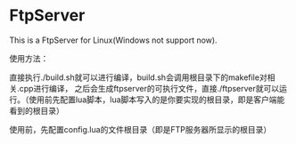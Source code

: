 # FtpServer
This is a FtpServer for Linux(Windows not support now).

使用方法：

直接执行./build.sh就可以进行编译，build.sh会调用根目录下的makefile对相关.cpp进行编译，
之后会生成ftpserver的可执行文件，直接./ftpserver就可以运行。（使用前先配置lua脚本，lua脚本写入的是你要实现的根目录，即是客户端能看到的根目录）

使用前，先配置config.lua的文件根目录（即是FTP服务器所显示的根目录）
